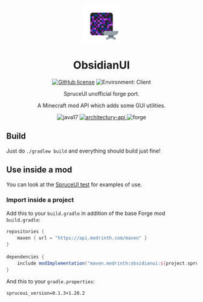<center><div align="center">

<img height="100" src="common/src/main/resources/icon.png" width="100"/>

# ObsidianUI

[![GitHub license](https://img.shields.io/github/license/LambdAurora/SpruceUI?style=flat-square)](https://raw.githubusercontent.com/LambdAurora/SpruceUI/master/LICENSE)
![Environment: Client](https://img.shields.io/badge/environment-client-1976d2?style=flat-square)

SpruceUI unofficial forge port.

A Minecraft mod API which adds some GUI utilities.

<img alt="java17" height="56" src="https://cdn.jsdelivr.net/npm/@intergrav/devins-badges@3/assets/cozy/built-with/java17_vector.svg">

<a href="https://modrinth.com/mod/architectury-api">
<img alt="architectury-api" height="56" src="https://cdn.jsdelivr.net/npm/@intergrav/devins-badges@3/assets/cozy/requires/architectury-api_vector.svg">
</a>

<img alt="forge" height="56" src="https://cdn.jsdelivr.net/npm/@intergrav/devins-badges@3/assets/cozy/supported/forge_vector.svg">

</div></center>


## Build

Just do `./gradlew build` and everything should build just fine!

## Use inside a mod

You can look at the [SpruceUI test](src/testmod) for examples of use.

### Import inside a project

Add this to your `build.gradle` in addition of the base Forge mod `build.gradle`:

```groovy
repositories {
    maven { url = "https://api.modrinth.com/maven" }
}

dependencies {
    include modImplementation("maven.modrinth:obsidianui:${project.spruceui_version}")
}
```

And this to your `gradle.properties`:

```properties
spruceui_version=0.1.3+1.20.2
```